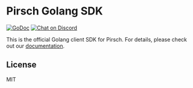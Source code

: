 # Pirsch Golang SDK

[![GoDoc](https://godoc.org/github.com/pirsch-analytics/pirsch-go-sdk?status.svg)](https://godoc.org/github.com/pirsch-analytics/pirsch-go-sdk)
<a href="https://discord.gg/fAYm4Cz"><img src="https://img.shields.io/discord/739184135649886288?logo=discord" alt="Chat on Discord"></a>

This is the official Golang client SDK for Pirsch. For details, please check out our [documentation](https://docs.pirsch.io/).

## License

MIT
